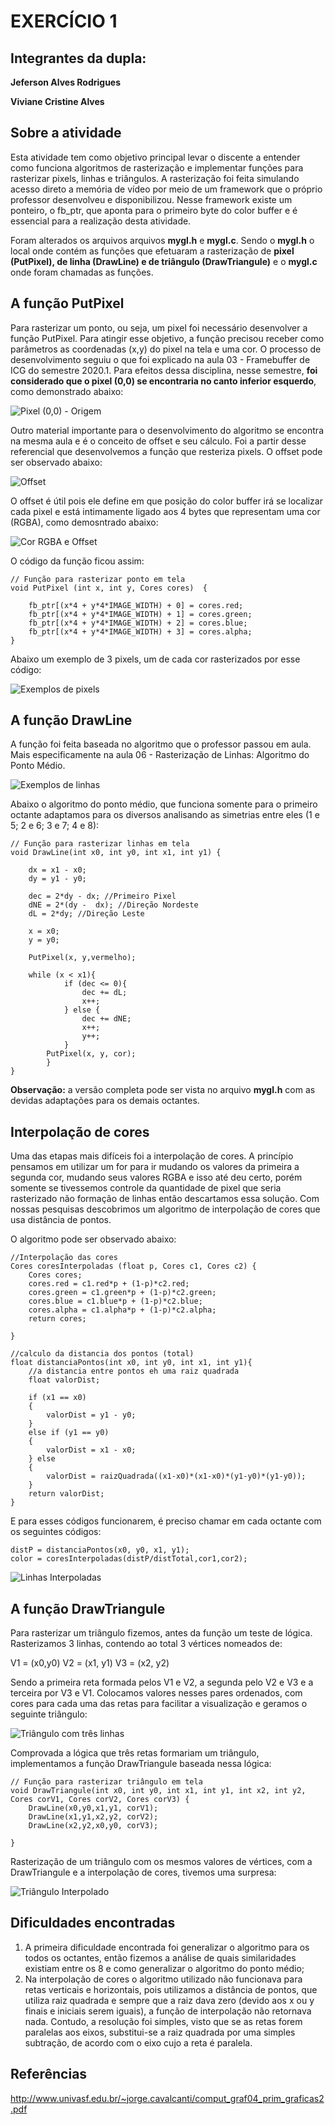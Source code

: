 #  EXERCÍCIO 1

## Integrantes da dupla:

**Jeferson Alves Rodrigues**

**Viviane Cristine Alves**

## Sobre a atividade

Esta atividade tem como objetivo principal levar o discente a entender como funciona algoritmos de rasterização e implementar funções para rasterizar pixels, linhas e triângulos. A rasterização foi feita simulando acesso direto a memória de vídeo por meio de um framework que o próprio professor desenvolveu e disponibilizou. Nesse framework existe um ponteiro, o fb_ptr, que aponta para o primeiro byte do color buffer e é essencial para a realização desta atividade.

Foram alterados os arquivos arquivos **mygl.h** e **mygl.c**. Sendo o **mygl.h** o local onde contém as funções que efetuaram a rasterização de  **pixel (PutPixel), de linha (DrawLine) e de triângulo (DrawTriangule)** e o **mygl.c** onde foram chamadas as funções.

## A função PutPixel

Para rasterizar um ponto, ou seja, um pixel foi necessário desenvolver a função PutPixel. Para atingir esse objetivo, a função precisou receber como parâmetros as coordenadas (x,y) do pixel na tela e uma cor. O processo de desenvolvimento seguiu o que foi explicado na aula 03 - Framebuffer de ICG do semestre 2020.1. Para efeitos dessa disciplina, nesse semestre, **foi considerado que o pixel (0,0) se encontraria no canto inferior esquerdo**, como demonstrado abaixo:

![Pixel (0,0) - Origem](https://jeferson-wwe.000webhostapp.com/img-icg/pixelO.png)

Outro material importante para o desenvolvimento do algoritmo se encontra na mesma aula e é o conceito de offset e seu cálculo. Foi a partir desse referencial que desenvolvemos a função que resteriza pixels. O offset pode ser observado abaixo:

![Offset](https://jeferson-wwe.000webhostapp.com/img-icg/offset1.png)

O offset é útil pois ele define em que posição do color buffer irá se localizar cada pixel e está intimamente ligado aos 4 bytes que representam uma cor (RGBA), como demosntrado abaixo:

![Cor RGBA e Offset](https://jeferson-wwe.000webhostapp.com/img-icg/razaoOffset1.png)

O código da função ficou assim:

~~~Código em C
// Função para rasterizar ponto em tela
void PutPixel (int x, int y, Cores cores)  {

    fb_ptr[(x*4 + y*4*IMAGE_WIDTH) + 0] = cores.red;
    fb_ptr[(x*4 + y*4*IMAGE_WIDTH) + 1] = cores.green;
    fb_ptr[(x*4 + y*4*IMAGE_WIDTH) + 2] = cores.blue;
    fb_ptr[(x*4 + y*4*IMAGE_WIDTH) + 3] = cores.alpha;
}
~~~

Abaixo um exemplo de 3 pixels, um de cada cor rasterizados por esse código:

![Exemplos de pixels](https://jeferson-wwe.000webhostapp.com/img-icg/pixels.png)

## A função DrawLine

A função foi feita baseada no algoritmo que o professor passou em aula. Mais especificamente na aula 06 - Rasterização de Linhas: Algoritmo do Ponto Médio.

![Exemplos de linhas](https://jeferson-wwe.000webhostapp.com/img-icg/linhas.png)

Abaixo o algoritmo do ponto médio, que funciona somente para o primeiro octante adaptamos para os diversos analisando as simetrias entre eles (1 e 5; 2 e 6; 3 e 7; 4 e 8):

~~~Código em C
// Função para rasterizar linhas em tela
void DrawLine(int x0, int y0, int x1, int y1) {

    dx = x1 - x0;
    dy = y1 - y0;

    dec = 2*dy - dx; //Primeiro Pixel
    dNE = 2*(dy -  dx); //Direção Nordeste
    dL = 2*dy; //Direção Leste

    x = x0;
    y = y0;
    
    PutPixel(x, y,vermelho);

    while (x < x1){
            if (dec <= 0){
                dec += dL;
                x++;
            } else {
                dec += dNE;
                x++;
                y++;
            }
        PutPixel(x, y, cor);
        }
}
~~~

**Observação:** a versão completa pode ser vista no arquivo **mygl.h** com as devidas adaptações para os demais octantes.

## Interpolação de cores

Uma das etapas mais difíceis foi a interpolação de cores. A princípio pensamos em utilizar um for para ir mudando os valores da primeira a segunda cor, mudando seus valores RGBA e isso até deu certo, porém somente se tivessemos controle da quantidade de pixel que seria rasterizado não formação de linhas então descartamos essa solução. Com nossas pesquisas descobrimos um algoritmo de interpolação de cores que usa distância de pontos.

O algoritmo pode ser observado abaixo:

~~~Código em C
//Interpolação das cores
Cores coresInterpoladas (float p, Cores c1, Cores c2) {
    Cores cores;
    cores.red = c1.red*p + (1-p)*c2.red;
    cores.green = c1.green*p + (1-p)*c2.green;
    cores.blue = c1.blue*p + (1-p)*c2.blue;
    cores.alpha = c1.alpha*p + (1-p)*c2.alpha;
    return cores;
        
}

//calculo da distancia dos pontos (total)
float distanciaPontos(int x0, int y0, int x1, int y1){
    //a distancia entre pontos eh uma raiz quadrada
    float valorDist;

    if (x1 == x0)
    {
        valorDist = y1 - y0;
    }
    else if (y1 == y0)
    {
        valorDist = x1 - x0;
    } else
    {
        valorDist = raizQuadrada((x1-x0)*(x1-x0)*(y1-y0)*(y1-y0));
    }
    return valorDist;
}
~~~

E para esses códigos funcionarem, é preciso chamar em cada octante com os seguintes códigos:

~~~
distP = distanciaPontos(x0, y0, x1, y1);
color = coresInterpoladas(distP/distTotal,cor1,cor2);
~~~

![Linhas Interpoladas](https://jeferson-wwe.000webhostapp.com/img-icg/linhasInterpoladas.png)

## A função DrawTriangule

Para rasterizar um triângulo fizemos, antes da função um teste de lógica. Rasterizamos 3 linhas, contendo ao total 3 vértices nomeados de: 

V1 = (x0,y0)
V2 = (x1, y1)
V3 = (x2, y2)

Sendo a primeira reta formada pelos V1 e V2, a segunda pelo V2 e V3 e a terceira por V3 e V1. Colocamos valores nesses pares ordenados, com cores para cada uma das retas para facilitar a visualização e geramos o seguinte triângulo:

![Triângulo com três linhas](https://jeferson-wwe.000webhostapp.com/img-icg/triangulo1.png)

Comprovada a lógica que três retas formariam um triângulo, implementamos a função DrawTriangule baseada nessa lógica:

~~~Código em C
// Função para rasterizar triângulo em tela
void DrawTriangule(int x0, int y0, int x1, int y1, int x2, int y2, Cores corV1, Cores corV2, Cores corV3) {
    DrawLine(x0,y0,x1,y1, corV1);
    DrawLine(x1,y1,x2,y2, corV2);
    DrawLine(x2,y2,x0,y0, corV3);

}
~~~

Rasterização de um triângulo com os mesmos valores de vértices, com a DrawTriangule e a interpolação de cores, tivemos uma surpresa:

![Triângulo Interpolado](https://jeferson-wwe.000webhostapp.com/img-icg/trianguloInterpolado.png)

## Dificuldades encontradas

1. A primeira dificuldade encontrada foi generalizar o algoritmo para os todos os octantes, então fizemos a análise de quais similaridades existiam entre os 8 e como generalizar o algoritmo do ponto médio;
2. Na interpolação de cores o algoritmo utilizado não funcionava para retas verticais e horizontais, pois utilizamos a distância de pontos, que utiliza raiz quadrada e sempre que a raiz dava zero (devido aos x ou y finais e iniciais serem iguais), a função de interpolação não retornava nada. Contudo, a resolução foi simples, visto que se as retas forem paralelas aos eixos, substitui-se a raiz quadrada por uma simples subtração, de acordo com o eixo cujo a reta é paralela.

## Referências

<http://www.univasf.edu.br/~jorge.cavalcanti/comput_graf04_prim_graficas2.pdf>

